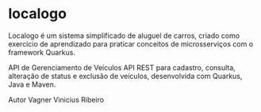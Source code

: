 # localogo
Localogo é um sistema simplificado de aluguel de carros, criado como exercício de aprendizado para praticar conceitos de microsserviços com o framework Quarkus.

API de Gerenciamento de Veículos
API REST para cadastro, consulta, alteração de status e exclusão de veículos, desenvolvida com Quarkus, Java e Maven.


Autor
Vagner Vinicius Ribeiro
